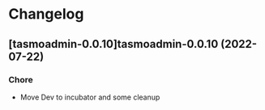 # Changelog



## [tasmoadmin-0.0.10]tasmoadmin-0.0.10 (2022-07-22)

### Chore

- Move Dev to incubator and some cleanup
  
  